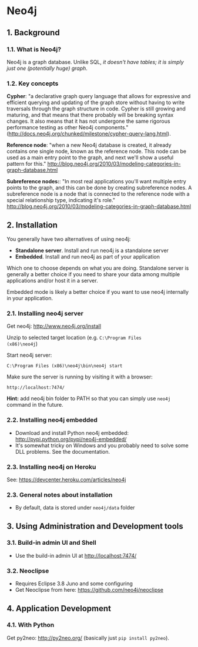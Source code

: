 # Neo4j

## 1. Background

### 1.1. What is Neo4j?

Neo4j is a graph database. Unlike SQL, *it doesn't have tables; it is simply just one (potentially huge) graph*.

### 1.2. Key concepts

**Cypher**: "a declarative graph query language that allows for expressive and efficient querying and updating of the graph store without having to write traversals through the graph structure in code. Cypher is still growing and maturing, and that means that there probably will be breaking syntax changes. It also means that it has not undergone the same rigorous performance testing as other Neo4j components." (<http://docs.neo4j.org/chunked/milestone/cypher-query-lang.html>).

**Reference node**: "when a new Neo4j database is created, it already contains one single node, known as the reference node. This node can be used as a main entry point to the graph, and next we'll show a useful pattern for this." <http://blog.neo4j.org/2010/03/modeling-categories-in-graph-database.html>

**Subreference nodes:**: "In most real applications you'll want multiple entry points to the graph, and this can be done by creating subreference nodes. A subreference node is a node that is connected to the reference node with a special relationship type, indicating it's role." <http://blog.neo4j.org/2010/03/modeling-categories-in-graph-database.html>

## 2. Installation

You generally have two alternatives of using neo4j:

- **Standalone server**. Install and run neo4j is a standalone server
- **Embedded**. Install and run neo4j as part of your application

Which one to choose depends on what you are doing. Standalone server is generally a better choice if
you need to share your data among multiple applications and/or host it in a server.

Embedded mode is likely a better choice if you want to use neo4j internally in your application.

### 2.1. Installing neo4j server

Get neo4j: <http://www.neo4j.org/install>

Unzip to selected target location (e.g. <code>C:\Program Files (x86)\neo4j</code>)

Start neo4j server:

    C:\Program Files (x86)\neo4j\bin\neo4j start

Make sure the server is running by visiting it with a browser:

    http://localhost:7474/

**Hint:** add neo4j bin folder to PATH so that you can simply use `neo4j` command in the future.

### 2.2. Installing neo4j embedded

- Download and install Python neo4j embedded: http://pypi.python.org/pypi/neo4j-embedded/
- It's somewhat tricky on Windows and you probably need to solve some DLL problems. See the documentation.

### 2.3. Installing neo4j on Heroku

See: <https://devcenter.heroku.com/articles/neo4j>

### 2.3. General notes about installation

- By default, data is stored under `neo4j/data` folder

## 3. Using Administration and Development tools

### 3.1. Build-in admin UI and Shell

- Use the build-in admin UI at <http://localhost:7474/>

### 3.2. Neoclipse

- Requires Eclipse 3.8 Juno and some configuring
- Get Neoclipse from here: <https://github.com/neo4j/neoclipse>

## 4. Application Development

### 4.1. With Python

Get py2neo: <http://py2neo.org/> (basically just `pip install py2neo`).
